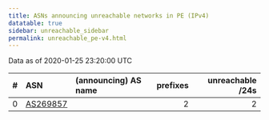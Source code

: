 ```yaml
---
title: ASNs announcing unreachable networks in PE (IPv4)
datatable: true
sidebar: unreachable_sidebar
permalink: unreachable_pe-v4.html
---
```


Data as of 2020-01-25 23:20:00 UTC


<div class="datatable-begin"></div>

|   # | ASN                                      | (announcing) AS name   |   prefixes |   unreachable /24s |
|----:|:-----------------------------------------|:-----------------------|-----------:|-------------------:|
|   0 | [AS269857](unreachable_AS269857-v4.html) |                        |          2 |                  2 |

<div class="datatable-end"></div>